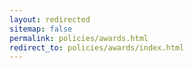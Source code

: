```yaml
---
layout: redirected
sitemap: false
permalink: policies/awards.html
redirect_to: policies/awards/index.html
---
```


